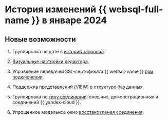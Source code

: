 # История изменений {{ websql-full-name }} в январе 2024

## Новые возможности

1. Группировка по дате в [истории запросов](../operations/history.md).

1. [Визуальные настройки редактора](../operations/query-executor.md#sql-editor-settings).

1. Управление передачей SSL-сертификата {{ websql-name }} [при подключении](../operations/connect.md#connect-db).

1. Поддержка [представлений (VIEW)](../operations/connect.md#view-view) в структуре баз данных.

1. Группировка по [типу соединений](../concepts/index.md##connection): внешних, демонстрационных и соединений {{ yandex-cloud }}.

1. Упрощенное модальное окно [восстановления соединения](../operations/connect.md#update-connection).